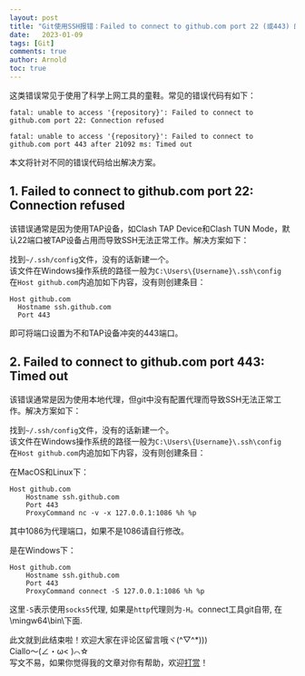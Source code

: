 ```yaml
---
layout: post
title: "Git使用SSH报错：Failed to connect to github.com port 22 (或443) 的解决方案"
date:   2023-01-09
tags: [Git]
comments: true
author: Arnold
toc: true
---
```


这类错误常见于使用了科学上网工具的童鞋。常见的错误代码有如下：
```
fatal: unable to access '{repository}': Failed to connect to github.com port 22: Connection refused

fatal: unable to access '{repository}': Failed to connect to github.com port 443 after 21092 ms: Timed out
```
本文将针对不同的错误代码给出解决方案。
<!-- more -->

## 1. Failed to connect to github.com port 22: Connection refused
该错误通常是因为使用TAP设备，如Clash TAP Device和Clash TUN Mode，默认22端口被TAP设备占用而导致SSH无法正常工作。解决方案如下：

找到`~/.ssh/config`文件，没有的话新建一个。  
该文件在Windows操作系统的路径一般为`C:\Users\{Username}\.ssh\config`  
在`Host github.com`内追加如下内容，没有则创建条目：
```
Host github.com
  Hostname ssh.github.com
  Port 443
```
即可将端口设置为不和TAP设备冲突的443端口。

## 2. Failed to connect to github.com port 443: Timed out
该错误通常是因为使用本地代理，但git中没有配置代理而导致SSH无法正常工作。解决方案如下：

找到`~/.ssh/config`文件，没有的话新建一个。  
该文件在Windows操作系统的路径一般为`C:\Users\{Username}\.ssh\config`  
在`Host github.com`内追加如下内容，没有则创建条目：

在MacOS和Linux下：
```
Host github.com
    Hostname ssh.github.com
    Port 443
    ProxyCommand nc -v -x 127.0.0.1:1086 %h %p
```
其中1086为代理端口，如果不是1086请自行修改。

是在Windows下：
```
Host github.com
    Hostname ssh.github.com
    Port 443
    ProxyCommand connect -S 127.0.0.1:1086 %h %p
```
这里`-S`表示使用`socks5`代理, 如果是`http`代理则为`-H`。connect工具git自带, 在\mingw64\bin\下面.

此文就到此结束啦！欢迎大家在评论区留言哦ヾ(^▽^*)))  
Ciallo～(∠・ω< )⌒☆​  
写文不易，如果你觉得我的文章对你有帮助，欢迎[打赏](https://arnold117.github.io/likes/)！